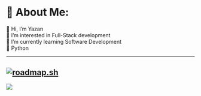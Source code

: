 # 💫 About Me:
👋 Hi, I’m Yazan<br>👀 I’m interested in Full-Stack development<br>🌱 I’m currently learning Software Development<br>💞️ Python<br>

---
[![roadmap.sh](https://roadmap.sh/card/tall/652405354c7f3e98be4dada2?variant=dark)](https://roadmap.sh)
---
[![](https://visitcount.itsvg.in/api?id=ColdByDefault&icon=5&color=1)](https://visitcount.itsvg.in)

<!-- Proudly created with GPRM ( https://gprm.itsvg.in ) -->
